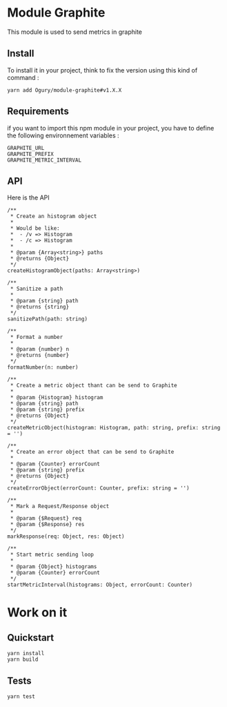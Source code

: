 # Module Graphite

This module is used to send metrics in graphite

## Install

To install it in your project, think to fix the version using this kind of command :

```
yarn add Ogury/module-graphite#v1.X.X
```

## Requirements

if you want to import this npm module in your project, you have to define the following environnement variables :

```
GRAPHITE_URL
GRAPHITE_PREFIX
GRAPHITE_METRIC_INTERVAL
```

## API

Here is the API

```
/**
 * Create an histogram object
 *
 * Would be like:
 *  - /v => Histogram
 *  - /c => Histogram
 *
 * @param {Array<string>} paths
 * @returns {Object}
 */
createHistogramObject(paths: Array<string>)

/**
 * Sanitize a path
 *
 * @param {string} path
 * @returns {string}
 */
sanitizePath(path: string)

/**
 * Format a number
 *
 * @param {number} n
 * @returns {number}
 */
formatNumber(n: number)

/**
 * Create a metric object thant can be send to Graphite
 *
 * @param {Histogram} histogram
 * @param {string} path
 * @param {string} prefix
 * @returns {Object}
 */
createMetricObject(histogram: Histogram, path: string, prefix: string = '')

/**
 * Create an error object that can be send to Graphite
 *
 * @param {Counter} errorCount
 * @param {string} prefix
 * @returns {Object}
 */
createErrorObject(errorCount: Counter, prefix: string = '')

/**
 * Mark a Request/Response object
 *
 * @param {$Request} req
 * @param {$Response} res
 */
markResponse(req: Object, res: Object)

/**
 * Start metric sending loop
 *
 * @param {Object} histograms
 * @param {Counter} errorCount
 */
startMetricInterval(histograms: Object, errorCount: Counter)
```

# Work on it

## Quickstart

```
yarn install
yarn build
```

## Tests

```
yarn test
```